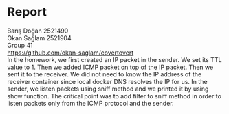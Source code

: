 # Report
Barış Doğan 2521490 \
Okan Sağlam 2521904 \
Group 41 \
https://github.com/okan-saglam/covertovert \
In the homework, we first created an IP packet in the sender. We set its TTL value to 1. Then we added ICMP packet on top of the IP packet. Then we sent it to the receiver. We did not need to know the IP address of the receiver container since local docker DNS resolves the IP for us. In the sender, we listen packets using sniff method and we printed it by using show function. The critical point was to add filter to sniff method in order to listen packets only from the ICMP protocol and the sender. 
